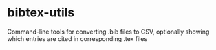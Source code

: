 # bibtex-utils
Command-line tools for converting .bib files to CSV, optionally showing which entries are cited in corresponding .tex files
